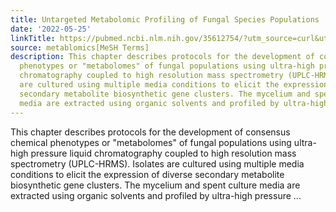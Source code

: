 ```yaml
---
title: Untargeted Metabolomic Profiling of Fungal Species Populations
date: '2022-05-25'
linkTitle: https://pubmed.ncbi.nlm.nih.gov/35612754/?utm_source=curl&utm_medium=rss&utm_campaign=pubmed-2&utm_content=1Zkrxt7ktlCbHBXEV3v65xxSnkSWNsJ1A6Fq3gBniKhGfIUslK&fc=20210907212339&ff=20220527211808&v=2.17.6
source: metablomics[MeSH Terms]
description: This chapter describes protocols for the development of consensus chemical
  phenotypes or "metabolomes" of fungal populations using ultra-high pressure liquid
  chromatography coupled to high resolution mass spectrometry (UPLC-HRMS). Isolates
  are cultured using multiple media conditions to elicit the expression of diverse
  secondary metabolite biosynthetic gene clusters. The mycelium and spent culture
  media are extracted using organic solvents and profiled by ultra-high pressure ...
---
```

This chapter describes protocols for the development of consensus chemical phenotypes or "metabolomes" of fungal populations using ultra-high pressure liquid chromatography coupled to high resolution mass spectrometry (UPLC-HRMS). Isolates are cultured using multiple media conditions to elicit the expression of diverse secondary metabolite biosynthetic gene clusters. The mycelium and spent culture media are extracted using organic solvents and profiled by ultra-high pressure ...